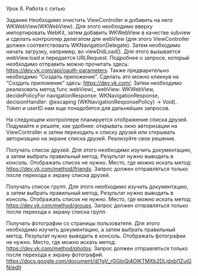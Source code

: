 Урок 6. Работа с сетью

Задание Необходимо очистить ViewController и добавить на него WKWebView(WKWebView). Для этого необходимо вверху импортировать WebKit, затем добавить WKWebView в качестве subview и сделать контроллер делегатом для webView (для этого ViewController должен соответствовать WKNavigationDelegate). Затем необходимо начать загрузку, например, во viewDidLoad(). Для этого вызывается webView.load и передается URLRequest. Подробнее о запросе, который необходимо отправить можно прочитать здесь: <https://dev.vk.com/api/oauth-parameters>. Также предварительно необходимо “Создать приложение”. Сделать это можно кликнув на “Создать приложение” здесь: <https://dev.vk.com/>. Затем необходимо реализовать метод func webView(_ webView: WKWebView, decidePolicyFor navigationResponse: WKNavigationResponse, decisionHandler: @escaping (WKNavigationResponsePolicy) -> Void). Token и userID нам еще понадобятся для дальнейших запросов.

На следующем контроллере планируется отображение списка друзей. Подумайте и решите, как удобнее: открывать окно авторизации на ViewController и затем переходить к списку друзей или открывать авторизацию на экране списка друзей. Реализуйте свое решение.

Получать список друзей. Для этого необходимо изучить документацию, а затем выбрать правильный метод. Результат нужно выводить в консоль. Отображать список не нужно. Место, где можно искать метод: <https://dev.vk.com/method/friends>. Запрос должен отправляться только после перехода к экрану списка друзей.

Получать список групп. Для этого необходимо изучить документацию, а затем выбрать правильный метод. Результат нужно выводить в консоль. Отображать список не нужно. Место, где можно искать метод: <https://dev.vk.com/method/groups>. Запрос должен отправляться только после перехода к экрану списка групп.

Получать фотографии со страницы пользователя. Для этого необходимо изучить документацию, а затем выбрать правильный метод. Результат нужно выводить в консоль. Отображать фотографии не нужно. Место, где можно искать метод: <https://dev.vk.com/method/photos>. Запрос должен отправляться только после перехода к экрану фотографий. <https://docs.google.com/document/d/1gV_rGGloQj4OlKTMXb2DLjdxbI1ZuiGN/edit>
